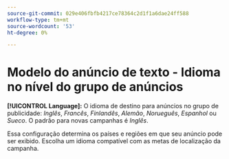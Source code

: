 ```yaml
---
source-git-commit: 029e406fbfb4217ce78364c2d1f1a6dae24ff588
workflow-type: tm+mt
source-wordcount: '53'
ht-degree: 0%

---
```

# Modelo do anúncio de texto - Idioma no nível do grupo de anúncios

**[!UICONTROL Language]:** O idioma de destino para anúncios no grupo de publicidade: *Inglês*, *Francês*, *Finlandês*, *Alemão*, *Norueguês*, *Espanhol* ou *Sueco*. O padrão para novas campanhas é *Inglês*.

Essa configuração determina os países e regiões em que seu anúncio pode ser exibido. Escolha um idioma compatível com as metas de localização da campanha.
